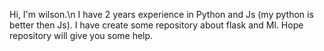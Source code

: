 Hi, I'm wilson.\n
I have 2 years experience in Python and Js (my python is better then Js).
I have create some repository about flask and Ml.
Hope repository will give you some help.

